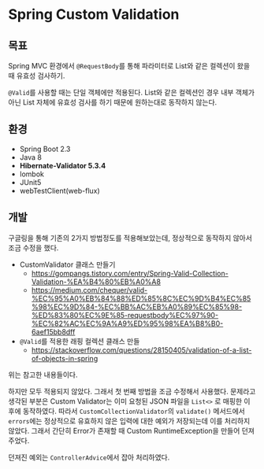 # Spring Custom Validation

## 목표
Spring MVC 환경에서 `@RequestBody`를 통해 파라미터로 List와 같은 컬렉션이 왔을 때 유효성 검사하기.

`@Valid`를 사용할 때는 단일 객체에만 적용된다. List와 같은 컬렉션인 경우 내부 객체가 아닌 List 자체에 유효성 검사를 하기 때문에 원하는대로 동작하지 않는다.


## 환경
- Spring Boot 2.3
- Java 8
- **Hibernate-Validator 5.3.4**
- lombok
- JUnit5
- webTestClient(web-flux)


## 개발
구글링을 통해 기존의 2가지 방법정도를 적용해보았는데, 정상적으로 동작하지 않아서 조금 수정을 했다.
- CustomValidator 클래스 만들기
    - <https://gompangs.tistory.com/entry/Spring-Valid-Collection-Validation-%EA%B4%80%EB%A0%A8>
    - <https://medium.com/chequer/valid-%EC%95%A0%EB%84%88%ED%85%8C%EC%9D%B4%EC%85%98%EC%9D%84-%EC%BB%AC%EB%A0%89%EC%85%98-%ED%83%80%EC%9E%85-requestbody%EC%97%90-%EC%82%AC%EC%9A%A9%ED%95%98%EA%B8%B0-6aef15bb8dff>
- `@Valid`를 적용한 래핑 컬렉션 클래스 만들
    - <https://stackoverflow.com/questions/28150405/validation-of-a-list-of-objects-in-spring>


위는 참고한 내용들이다.

하지만 모두 적용되지 않았다. 그래서 첫 번째 방법을 조금 수정해서 사용했다. 문제라고 생각된 부분은 Custom Validator는 이미 요청된 JSON 파일을 `List<>`
로 매핑한 이후에 동작하였다. 따라서 `CustomCollectionValidator`의 `validate()` 메서드에서 `errors`에는 정상적으로 유효하지 않은 입력에 대한
예외가 저장되는데 이를 처리하지 않았다. 그래서 간단히 Error가 존재할 때 Custom RuntimeException을 만들어 던져주었다.

던져진 예외는 `ControllerAdvice`에서 잡아 처리하였다. 